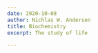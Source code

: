 ```yaml
---
date: 2020-10-08
author: Nichlas W. Andersen
title: Biochemistry
excerpt: The study of life

---
```

